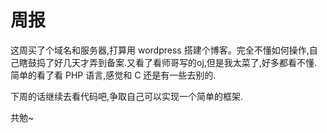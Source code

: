 # 周报
这周买了个域名和服务器,打算用 wordpress 搭建个博客。完全不懂如何操作,自己瞎鼓捣了好几天才弄到备案.又看了看师哥写的oj,但是我太菜了,好多都看不懂. 简单的看了看 PHP 语言,感觉和 C 还是有一些去别的.

下周的话继续去看代码吧,争取自己可以实现一个简单的框架.

共勉~
